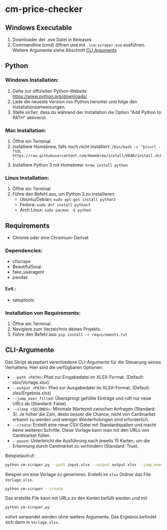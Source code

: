 # cm-price-checker

## Windows Executable
1. Downloader der .exe Datei in Releases
2. Commandline (cmd) öffnen und mit `.\cm-scraper.exe` ausführen. Weitere Argumente siehe Abschnitt [CLI Arguments](./CLI-Argumente)

## Python

### Windows Installation:
1. Gehe zur offiziellen Python-Website: https://www.python.org/downloads/
2. Lade die neueste Version von Python herunter und folge den Installationsanweisungen.
3. Stelle sicher, dass du während der Installation die Option "Add Python to PATH" aktivierst.

### Mac Installation:
1. Öffne ein Terminal.
2. Installiere Homebrew, falls noch nicht installiert: `/bin/bash -c "$(curl -fsSL https://raw.githubusercontent.com/Homebrew/install/HEAD/install.sh)"`
3. Installiere Python 3 mit Homebrew: `brew install python`

### Linux Installation:
1. Öffne ein Terminal.
2. Führe den Befehl aus, um Python 3 zu installieren:
   - Ubuntu/Debian: `sudo apt-get install python3`
   - Fedora: `sudo dnf install python3`
   - Arch Linux: `sudo pacman -S python`

## Requirements
- Chrome oder eine Chromium-Derivat

### Dependencies:
- cfscrape
- BeautifulSoup
- fake_useragent
- pandas

#### Evtl.:
- setuptools

### Installation von Requirements:
1. Öffne ein Terminal.
2. Navigiere zum Verzeichnis deines Projekts.
3. Führe den Befehl aus: `pip install -r requirements.txt`


## CLI-Argumente

Das Skript akzeptiert verschiedene CLI-Argumente für die Steuerung seines Verhaltens. Hier sind die verfügbaren Optionen:

- `--path <PATH>`: Pfad zur Eingabedatei im XLSX-Format. (Default: xlsx/Vorlage.xlsx)
- `--output <PATH>`: Pfad zur Ausgabedatei im XLSX-Format. (Default: xlsx/Ergebnis.xlsx)
- `--jump_over_filled`: Überspringt gefüllte Einträge und ruft nur neue URLs ab (Standard: False).
- `--sleep <SECONDS>`: Minimale Wartezeit zwischen Anfragen (Standard: 3). Je höher die Zahl, desto besser die Chance, nicht von Cardmarket erkannt zu werden und weniger Wiederholungen sind erforderlich.
- `--create`: Erstellt eine neue CSV-Datei mit Standardspalten und macht keine weiteren Schritte. Diese Vorlage kann man mit den URLs von Cardmarket füllen.
- `--pause`: Unterbricht die Ausführung nach jeweils 15 Karten, um die Erkennung durch Cardmarket zu verhindern (Standard: True).

Beispielaufruf:
```bash
python cm-scraper.py --path input.xlsx --output output.xlsx --jump_over_filled --sleep 5
```
Beispiel um eine Vorlage zu generieren. Erstellt im `xlsx` Ordner das File `Vorlage.xlsx`.
```bash
python cm-scraper --create
```
Das erstellte File kann mit URLs zu den Karten befüllt werden und mit
```bash
python cm-scraper.py
```
sofort verwendet werden ohne weitere Argumente. Das Ergebnis befindet sich dann in `Vorlage.xlsx`. 

